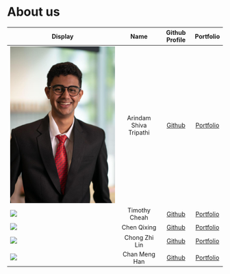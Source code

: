 # About us

Display | Name | Github Profile | Portfolio 
--------|:----:|:--------------:|:---------:
![](images/arindam.jpg) | Arindam Shiva Tripathi | [Github](https://github.com/arindamshivatrip) | [Portfolio](docs/team/johndoe.md)
![](https://via.placeholder.com/100.png?text=Photo) | Timothy Cheah | [Github](https://github.com/e0406981) | [Portfolio](team/e0406981.md)
![](https://via.placeholder.com/100.png?text=Photo) | Chen Qixing | [Github](https://github.com/QX-CHEN) | [Portfolio](team/qx-chen.md)
![](https://via.placeholder.com/100.png?text=Photo) | Chong Zhi Lin | [Github](https://github.com/czlin98) | [Portfolio](team/czlin98.md)
![](https://via.placeholder.com/100.png?text=Photo) | Chan Meng Han | [Github](https://github.com/mhchan163) | [Portfolio](team/mhchan163.md)
